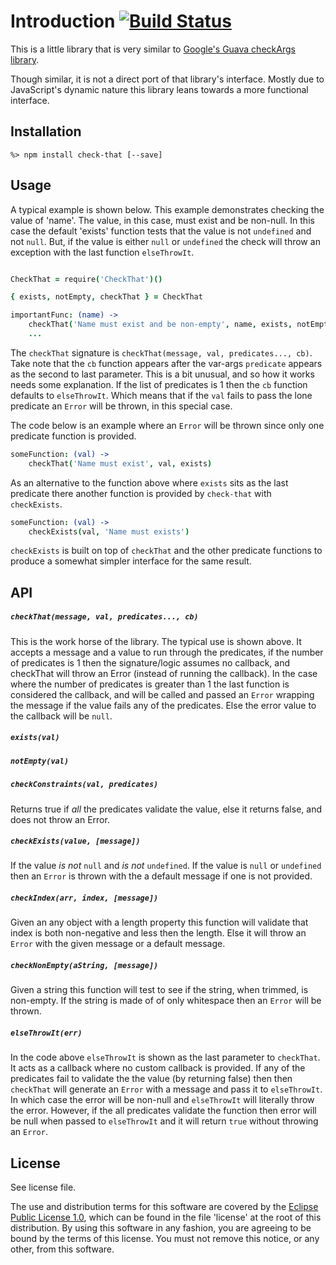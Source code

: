 # Introduction [![Build Status](https://travis-ci.org/lcaballero/check-that.svg?branch=master)](https://travis-ci.org/)

This is a little library that is very similar to [Google's Guava checkArgs library][checkArgs].

Though similar, it is not a direct port of that library's interface.  Mostly
due to JavaScript's dynamic nature this library leans towards a more functional
interface.


## Installation

```
%> npm install check-that [--save]
```


## Usage

A typical example is shown below.  This example demonstrates checking the value of 'name'.
The value, in this case, must exist and be non-null.  In this case the default 'exists'
function tests that the value is not `undefined` and not `null`.  But, if the value is either
`null` or `undefined` the check will throw an exception with the last function `elseThrowIt`.

```coffee

CheckThat = require('CheckThat')()

{ exists, notEmpty, checkThat } = CheckThat

importantFunc: (name) ->
    checkThat('Name must exist and be non-empty', name, exists, notEmpty, elseThrowIt)
    ...
```

The `checkThat` signature is `checkThat(message, val, predicates..., cb)`.  Take note that
the `cb` function appears after the var-args `predicate` appears as the second to last
parameter.  This is a bit unusual, and so how it works needs some explanation.  If the list
of predicates is 1 then the `cb` function defaults to `elseThrowIt`.  Which means that if
the `val` fails to pass the lone predicate an `Error` will be thrown, in this special
case.

The code below is an example where an `Error` will be thrown since only one predicate
function is provided.

```coffee
someFunction: (val) ->
    checkThat('Name must exist', val, exists)
```

As an alternative to the function above where `exists` sits as the last predicate there
another function is provided by `check-that` with `checkExists`.

```coffee
someFunction: (val) ->
    checkExists(val, 'Name must exists')
```

`checkExists` is built on top of `checkThat` and the other predicate functions to produce
a somewhat simpler interface for the same result.

## API

##### `checkThat(message, val, predicates..., cb)`
This is the work horse of the library.  The typical use is shown above.  It accepts
a message and a value to run through the predicates, if the number of predicates is
1 then the signature/logic assumes no callback, and checkThat will throw an
Error (instead of running the callback).  In the case where the number of predicates
is greater than 1 the last function is considered the callback, and will be called
and passed an `Error` wrapping the message if the value fails any of the predicates.
Else the error value to the callback will be `null`.


##### `exists(val)`
##### `notEmpty(val)`


##### `checkConstraints(val, predicates)`
Returns true if *all* the predicates validate the value, else it returns false, and
does not throw an Error.

##### `checkExists(value, [message])`
If the value *is not* `null` and *is not* `undefined`.  If the value is
`null` or `undefined` then an `Error` is thrown with the a default message if one is
not provided.

##### `checkIndex(arr, index, [message])`
Given an any object with a length property this function will validate that index
is both non-negative and less then the length.  Else it will throw an `Error` with
the given message or a default message.

##### `checkNonEmpty(aString, [message])`
Given a string this function will test to see if the string, when trimmed, is non-empty.
If the string is made of of only whitespace then an `Error` will be thrown.

##### `elseThrowIt(err)`
In the code above `elseThrowIt` is shown as the last parameter to `checkThat`.  It
acts as a callback where no custom callback is provided.  If any of the predicates
fail to validate the the value (by returning false) then then `checkThat` will
generate an `Error` with a message and pass it to `elseThrowIt`.  In which case
the error will be non-null and `elseThrowIt` will literally throw the error.  However,
if the all predicates validate the function then error will be null when passed
to `elseThrowIt` and it will return `true` without throwing an `Error`.


## License

See license file.

The use and distribution terms for this software are covered by the
[Eclipse Public License 1.0][EPL-1], which can be found in the file 'license' at the
root of this distribution. By using this software in any fashion, you are
agreeing to be bound by the terms of this license. You must not remove this
notice, or any other, from this software.


[EPL-1]: http://opensource.org/licenses/eclipse-1.0.txt
[checkArgs]: http://docs.guava-libraries.googlecode.com/git/javadoc/com/google/common/base/Preconditions.html
